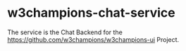 # w3champions-chat-service

The service is the Chat Backend for the https://github.com/w3champions/w3champions-ui Project.